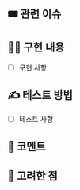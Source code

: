 ## 🎟️ 관련 이슈

<!--이슈 태스크를 모두 완료하고 닫는다면 Resolves #번호-->
<!--이슈 태스크를 모두 완료하지는 못 했지만 닫는다면 Closes #번호-->
<!--이슈 태스크를 일부 완료하고 열어둔다면 Fixes #번호-->

## 👩‍💻 구현 내용

<!--빠른 리뷰를 위해 이해를 도울 만한 설명이 있다면 적어주세요!-->

- [ ] 구현 사항

## ✍ 테스트 방법

<!--진행한 테스트를 작성해주세요!-->

- [ ] 테스트 사항

## 💬 코멘트

<!-- PR 올리면서 팀원들에게 공유할 사항 및 이슈가 있다면 적어주세요!-->

## 💭 고려한 점